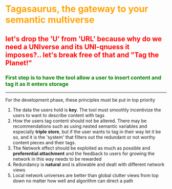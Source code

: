 # <span style="color:orange">Tagasaurus, the gateway to your semantic multiverse </span>
## <span style="color:red">let's drop the '**U**' from '**URL**' because why do we need a UNIverse and its UNI-qnuess it imposes?.. let's break free of that and "Tag the Planet!" </span>

### <span style="color:green">First step is to have the tool allow a user to insert content and tag it as it enters storage</span>



---

For the development phase, these principles must be put in top priority
1. The data the users hold is **key**. The tool must smoothly incentivize the users to want to describe content with tags
2. How the users tag content should not be altered. There may be recommendations such as using nested semantic variables and especially **triple store**, but if the user wants to tag in their way let it be so, and it is the 'system' that filters out the redundant or not worthy content pieces and their tags.
3. The Network effect should be exploited as much as possible and **preferential attachment** and the feedback to users for growing the network in this way needs to be rewarded
4. Redundancy is **natural** and is allowable and dealt with different network views
5. Local network universes are better than global clutter views from top down no matter how well and algorithm can direct a path



